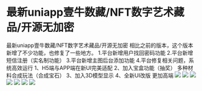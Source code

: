# 最新uniapp壹牛数藏/NFT数字艺术藏品/开源无加密

最新uniapp壹牛数藏/NFT数字艺术藏品/开源无加密
相比之前的版本，这个版本新增了不少功能，也修复了一些地方。
1.平台新增用户找回密码功能
2.平台新增短信注册（实名制功能）
3.平台新增主图后台添加功能
4.平台修复相关问题，系统高效运行
1、H5端与APP端在新UI完美适配
2、加入宝盒功能（抽奖） 多种材料合成玩法（合成宝石）
3、加入3D模型显示
4、全新UI改版 更加高端
[![](https://wukongymw.com/wp-content/uploads/2023/03/1680264347-7d5d1861b9a9a08.png)](https://wukongymw.com/wp-content/uploads/2023/03/1680264347-7d5d1861b9a9a08.png)
[![](https://wukongymw.com/wp-content/uploads/2023/03/1680264346-5867b09168f8d09.png)](https://wukongymw.com/wp-content/uploads/2023/03/1680264346-5867b09168f8d09.png)
[![](https://wukongymw.com/wp-content/uploads/2023/03/1680264345-6c5553d8a120cc9.png)](https://wukongymw.com/wp-content/uploads/2023/03/1680264345-6c5553d8a120cc9.png)
[![](https://wukongymw.com/wp-content/uploads/2023/03/1680264344-5aab30283cc485b.png)](https://wukongymw.com/wp-content/uploads/2023/03/1680264344-5aab30283cc485b.png)
[![](https://wukongymw.com/wp-content/uploads/2023/03/1680264343-f67de695d6de73c.png)](https://wukongymw.com/wp-content/uploads/2023/03/1680264343-f67de695d6de73c.png)
[![](https://wukongymw.com/wp-content/uploads/2023/03/1680264342-88bcfa2f0ba50e4.png)](https://wukongymw.com/wp-content/uploads/2023/03/1680264342-88bcfa2f0ba50e4.png)
[![](https://wukongymw.com/wp-content/uploads/2023/03/1680264341-1fc258f49e2f157.png)](https://wukongymw.com/wp-content/uploads/2023/03/1680264341-1fc258f49e2f157.png)